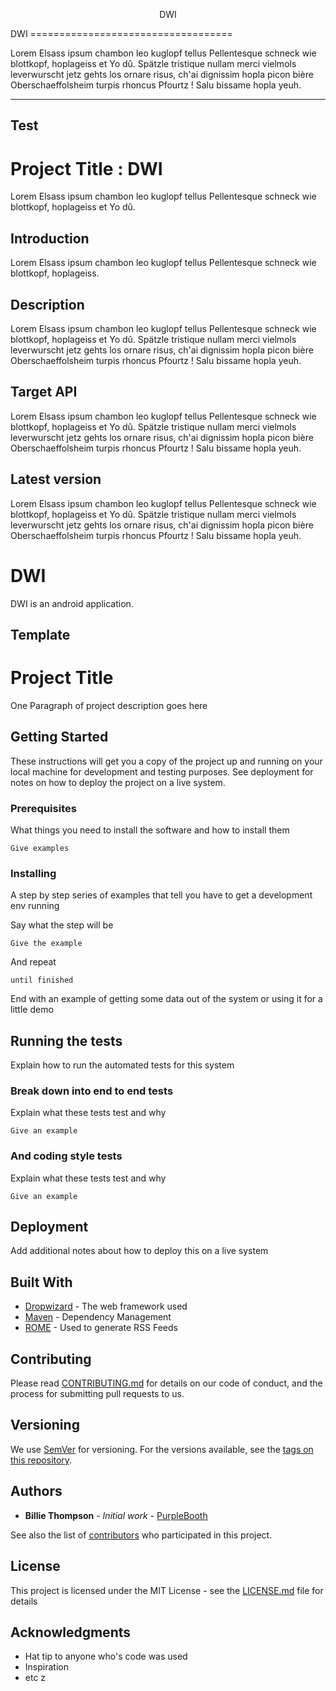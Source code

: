 
<p align="center">DWI</p>
DWI
===================================

Lorem Elsass ipsum chambon leo kuglopf tellus Pellentesque schneck wie blottkopf, hoplageiss et Yo dû. Spätzle tristique nullam merci vielmols leverwurscht jetz gehts los ornare risus, ch'ai dignissim hopla picon bière Oberschaeffolsheim turpis rhoncus Pfourtz ! Salu bissame hopla yeuh.

-------------
Test
-------------
# Project Title : DWI
Lorem Elsass ipsum chambon leo kuglopf tellus Pellentesque schneck wie blottkopf, hoplageiss et Yo dû.
## Introduction
Lorem Elsass ipsum chambon leo kuglopf tellus Pellentesque schneck wie blottkopf, hoplageiss.
## Description
Lorem Elsass ipsum chambon leo kuglopf tellus Pellentesque schneck wie blottkopf, hoplageiss et Yo dû. Spätzle tristique nullam merci vielmols leverwurscht jetz gehts los ornare risus, ch'ai dignissim hopla picon bière Oberschaeffolsheim turpis rhoncus Pfourtz ! Salu bissame hopla yeuh.
## Target API
Lorem Elsass ipsum chambon leo kuglopf tellus Pellentesque schneck wie blottkopf, hoplageiss et Yo dû. Spätzle tristique nullam merci vielmols leverwurscht jetz gehts los ornare risus, ch'ai dignissim hopla picon bière Oberschaeffolsheim turpis rhoncus Pfourtz ! Salu bissame hopla yeuh.
## Latest version
Lorem Elsass ipsum chambon leo kuglopf tellus Pellentesque schneck wie blottkopf, hoplageiss et Yo dû. Spätzle tristique nullam merci vielmols leverwurscht jetz gehts los ornare risus, ch'ai dignissim hopla picon bière Oberschaeffolsheim turpis rhoncus Pfourtz ! Salu bissame hopla yeuh.
# DWI
DWI is an android application.


Template
-------------
# Project Title

One Paragraph of project description goes here

## Getting Started

These instructions will get you a copy of the project up and running on your local machine for development and testing purposes. See deployment for notes on how to deploy the project on a live system.

### Prerequisites

What things you need to install the software and how to install them

```
Give examples
```

### Installing

A step by step series of examples that tell you have to get a development env running

Say what the step will be

```
Give the example
```

And repeat

```
until finished
```

End with an example of getting some data out of the system or using it for a little demo

## Running the tests

Explain how to run the automated tests for this system

### Break down into end to end tests

Explain what these tests test and why

```
Give an example
```

### And coding style tests

Explain what these tests test and why

```
Give an example
```

## Deployment

Add additional notes about how to deploy this on a live system

## Built With

* [Dropwizard](http://www.dropwizard.io/1.0.2/docs/) - The web framework used
* [Maven](https://maven.apache.org/) - Dependency Management
* [ROME](https://rometools.github.io/rome/) - Used to generate RSS Feeds

## Contributing

Please read [CONTRIBUTING.md](https://gist.github.com/PurpleBooth/b24679402957c63ec426) for details on our code of conduct, and the process for submitting pull requests to us.

## Versioning

We use [SemVer](http://semver.org/) for versioning. For the versions available, see the [tags on this repository](https://github.com/your/project/tags). 

## Authors

* **Billie Thompson** - *Initial work* - [PurpleBooth](https://github.com/PurpleBooth)

See also the list of [contributors](https://github.com/your/project/contributors) who participated in this project.

## License

This project is licensed under the MIT License - see the [LICENSE.md](LICENSE.md) file for details

## Acknowledgments

* Hat tip to anyone who's code was used
* Inspiration
* etc
z
